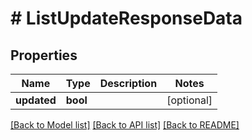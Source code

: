 # # ListUpdateResponseData

## Properties

Name | Type | Description | Notes
------------ | ------------- | ------------- | -------------
**updated** | **bool** |  | [optional]

[[Back to Model list]](../../README.md#models) [[Back to API list]](../../README.md#endpoints) [[Back to README]](../../README.md)
